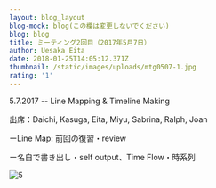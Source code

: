 ```yaml
---
layout: blog_layout
blog-mock: blog(この欄は変更しないでください)
blog: blog
title: ミーティング2回目（2017年5月7日）
author: Uesaka Eita
date: 2018-01-25T14:05:12.371Z
thumbnail: /static/images/uploads/mtg0507-1.jpg
rating: '1'
---
```

5.7.2017 -- Line Mapping & Timeline Making

出席：Daichi, Kasuga, Eita, Miyu, Sabrina, Ralph, Joan

ーLine Map: 前回の復習・review

ー名自で書き出し・self output、Time Flow・時系列



![5](/static/images/uploads/mtg0507-5.jpg)
